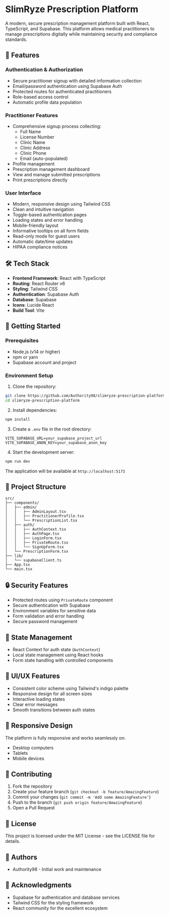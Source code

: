 # SlimRyze Prescription Platform

A modern, secure prescription management platform built with React, TypeScript, and Supabase. This platform allows medical practitioners to manage prescriptions digitally while maintaining security and compliance standards.

## 🌟 Features

### Authentication & Authorization
- Secure practitioner signup with detailed information collection
- Email/password authentication using Supabase Auth
- Protected routes for authenticated practitioners
- Role-based access control
- Automatic profile data population

### Practitioner Features
- Comprehensive signup process collecting:
  - Full Name
  - License Number
  - Clinic Name
  - Clinic Address
  - Clinic Phone
  - Email (auto-populated)
- Profile management
- Prescription management dashboard
- View and manage submitted prescriptions
- Print prescriptions directly

### User Interface
- Modern, responsive design using Tailwind CSS
- Clean and intuitive navigation
- Toggle-based authentication pages
- Loading states and error handling
- Mobile-friendly layout
- Informative tooltips on all form fields
- Read-only mode for guest users
- Automatic date/time updates
- HIPAA compliance notices

## 🛠️ Tech Stack

- **Frontend Framework**: React with TypeScript
- **Routing**: React Router v6
- **Styling**: Tailwind CSS
- **Authentication**: Supabase Auth
- **Database**: Supabase
- **Icons**: Lucide React
- **Build Tool**: Vite

## 🚀 Getting Started

### Prerequisites
- Node.js (v14 or higher)
- npm or yarn
- Supabase account and project

### Environment Setup
1. Clone the repository:
```bash
git clone https://github.com/Authority98/slimryze-prescription-platform.git
cd slimryze-prescription-platform
```

2. Install dependencies:
```bash
npm install
```

3. Create a `.env` file in the root directory:
```env
VITE_SUPABASE_URL=your_supabase_project_url
VITE_SUPABASE_ANON_KEY=your_supabase_anon_key
```

4. Start the development server:
```bash
npm run dev
```

The application will be available at `http://localhost:5173`

## 📁 Project Structure

```
src/
├── components/
│   ├── admin/
│   │   ├── AdminLayout.tsx
│   │   ├── PractitionerProfile.tsx
│   │   └── PrescriptionList.tsx
│   ├── auth/
│   │   ├── AuthContext.tsx
│   │   ├── AuthPage.tsx
│   │   ├── LoginForm.tsx
│   │   ├── PrivateRoute.tsx
│   │   └── SignUpForm.tsx
│   └── PrescriptionForm.tsx
├── lib/
│   └── supabaseClient.ts
├── App.tsx
└── main.tsx
```

## 🔒 Security Features

- Protected routes using `PrivateRoute` component
- Secure authentication with Supabase
- Environment variables for sensitive data
- Form validation and error handling
- Secure password management

## 🔄 State Management

- React Context for auth state (`AuthContext`)
- Local state management using React hooks
- Form state handling with controlled components

## 🎨 UI/UX Features

- Consistent color scheme using Tailwind's indigo palette
- Responsive design for all screen sizes
- Interactive loading states
- Clear error messages
- Smooth transitions between auth states

## 📱 Responsive Design

The platform is fully responsive and works seamlessly on:
- Desktop computers
- Tablets
- Mobile devices

## 🤝 Contributing

1. Fork the repository
2. Create your feature branch (`git checkout -b feature/AmazingFeature`)
3. Commit your changes (`git commit -m 'Add some AmazingFeature'`)
4. Push to the branch (`git push origin feature/AmazingFeature`)
5. Open a Pull Request

## 📄 License

This project is licensed under the MIT License - see the LICENSE file for details.

## 👥 Authors

- Authority98 - Initial work and maintenance

## 🙏 Acknowledgments

- Supabase for authentication and database services
- Tailwind CSS for the styling framework
- React community for the excellent ecosystem 